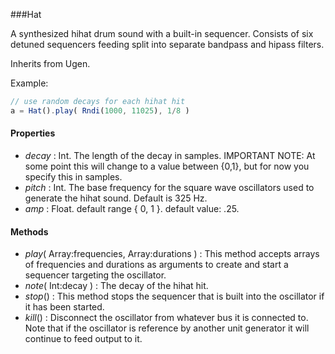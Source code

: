 ###Hat

A synthesized hihat drum sound with a built-in sequencer. Consists of six detuned sequencers feeding split into separate bandpass and hipass filters.

Inherits from Ugen.

Example:
```javascript
// use random decays for each hihat hit  
a = Hat().play( Rndi(1000, 11025), 1/8 )	
```
#### Properties

* _decay_ : Int. The length of the decay in samples. IMPORTANT NOTE: At some point this will change to a value between {0,1}, but for now you specify this in samples.
* _pitch_ : Int. The base frequency for the square wave oscillators used to generate the hihat sound. Default is 325 Hz.
* _amp_ : Float. default range { 0, 1 }. default value: .25.

#### Methods

* _play_( Array:frequencies, Array:durations ) : This method accepts arrays of frequencies and durations as arguments to create and start a sequencer targeting the oscillator. 
* _note_( Int:decay ) : The decay of the hihat hit. 
* _stop_() : This method stops the sequencer that is built into the oscillator if it has been started.
* _kill_() : Disconnect the oscillator from whatever bus it is connected to. Note that if the oscillator is reference by another unit generator it will continue to feed output to it.
